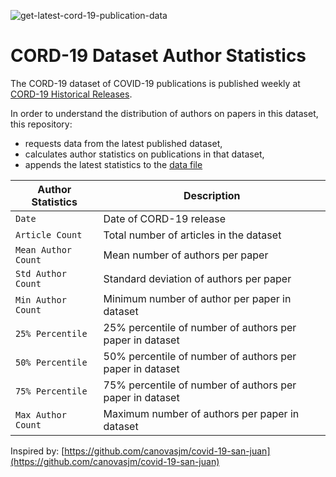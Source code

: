 ![get-latest-cord-19-publication-data](https://github.com/chrisgebert/CORD-19-publications/workflows/get-latest-cord-19-publication-data/badge.svg)

# CORD-19 Dataset Author Statistics

The CORD-19 dataset of COVID-19 publications is published weekly at [CORD-19 Historical Releases](https://ai2-semanticscholar-cord-19.s3-us-west-2.amazonaws.com/historical_releases.html). 

In order to understand the distribution of authors on papers in this dataset, this repository: 
- requests data from the latest published dataset, 
- calculates author statistics on publications in that dataset, 
- appends the latest statistics to the [data file](/data/CORD-19-historical-releases.csv)

| Author Statistics | Description |
| --- | --- |
| `Date` | Date of CORD-19 release |
| `Article Count` | Total number of articles in the dataset |
| `Mean Author Count` | Mean number of authors per paper |
| `Std Author Count` | Standard deviation of authors per paper |
| `Min Author Count` | Minimum number of author per paper in dataset |
| `25% Percentile` | 25% percentile of number of authors per paper in dataset |
| `50% Percentile` | 50% percentile of number of authors per paper in dataset |
| `75% Percentile` | 75% percentile of number of authors per paper in dataset |
| `Max Author Count` | Maximum number of authors per paper in dataset |


Inspired by: [https://github.com/canovasjm/covid-19-san-juan](https://github.com/canovasjm/covid-19-san-juan)
